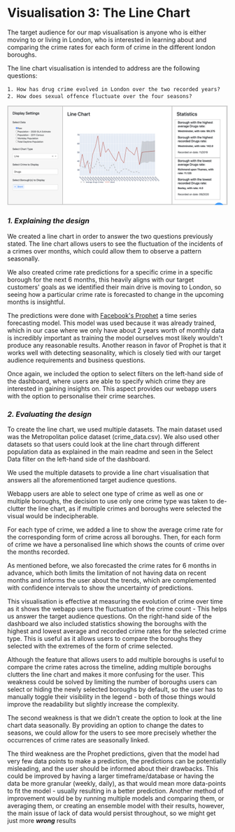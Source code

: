 # Visualisation 3: The Line Chart

The target audience for our map visualisation is anyone who is either moving to or living in London, who is interested in learning about and comparing the crime rates for each form of crime in the different london boroughs.

The line chart visualisation is intended to address are the following questions:

    1. How has drug crime evolved in London over the two recorded years?
    2. How does sexual offence fluctuate over the four seasons?

![Map](../assets/line_chart.png)

### *1. Explaining the design*

We created a line chart in order to answer the two questions previously stated. 
The line chart allows users to see the fluctuation of the incidents of a crimes over months, which could allow them to observe a pattern seasonally.

We also created crime rate predictions for a specific crime in a specific borough for the next 6 months, this heavily aligns 
with our target customers' goals as we identified their main drive is moving to London, so seeing how a particular crime rate is forecasted
to change in the upcoming months is insightful.

The predictions were done with [Facebook's Prophet](https://facebook.github.io/prophet/) a time series forecasting model. 
This model was used because it was already trained, which in our case where we only have about 2 years worth of monthly data is incredibly
important as training the model ourselves most likely wouldn't produce any reasonable results. Another reason in favor of Prophet is that it works
well with detecting seasonality, which is closely tied with our target audience requirements and business questions.

Once again, we included the option to select filters on the left-hand side of the dashboard, where users are able to specify which crime they are interested in gaining insights on.
This aspect provides our webapp users with the option to personalise their crime searches.

### *2. Evaluating the design*

To create the line chart, we used multiple datasets. The main dataset used was the Metropolitan police dataset (crime_data.csv).
We also used other datasets so that users could look at the line chart through different population data as explained in the main 
readme and seen in the Select Data filter on the left-hand side of the dashboard.

We used the multiple datasets to provide a line chart visualisation that answers all the aforementioned target audience questions.

Webapp users are able to select one type of crime as well as one or multiple boroughs, the decision to use only one crime type was 
taken to de-clutter the line chart, as if multiple crimes and boroughs were selected the visual would be indecipherable.

For each type of crime, we added a line to show the average crime rate for the corresponding form of crime across all boroughs.
Then, for each form of crime we have a personalised line which shows the counts of crime over the months recorded.

As mentioned before, we also forecasted the crime rates for 6 months in advance, which both limits the limitation of not having data on recent months and informs the user about the trends,
which are complemented with confidence intervals to show the uncertainty of predictions. 

This visualisation is effective at measuring the evolution of crime over time as it shows the webapp users the fluctuation of the crime count - This helps us answer the target audience questions.
On the right-hand side of the dashboard we also included statistics showing the boroughs with the highest and lowest average and recorded crime rates for the selected crime type. 
This is useful as it allows users to compare the boroughs they selected with the extremes of the form of crime selected.

Although the feature that allows users to add multiple boroughs is useful to compare the crime rates across the timeline, adding multiple boroughs clutters the line chart and makes it more confusing for the user. 
This weakness could be solved by limiting the number of boroughs users can select or hiding the newly selected boroughs by default, so the user
has to manually toggle their visibility in the legend - both of those things would improve the readability but slightly increase the complexity. 

The second weakness is that we didn't create the option to look at the line chart data seasonally. 
By providing an option to change the dates to seasons, we could allow for the users to see more precisely whether the occurrences of crime rates are seasonally linked.

The third weakness are the Prophet predictions, given that the model had very few data points to make a prediction, the predictions can be potentially misleading,
and the user should be informed about their drawbacks.
This could be improved by having a larger timeframe/database or having the data be more granular (weekly, daily), as that would mean 
more data-points to fit the model - usually resulting in a better prediction.
Another method of improvement would be by running multiple models and comparing them, or averaging them, or creating an ensemble model with their 
results, however, the main issue of lack of data would persist throughout, so we might get just more ***wrong*** results
